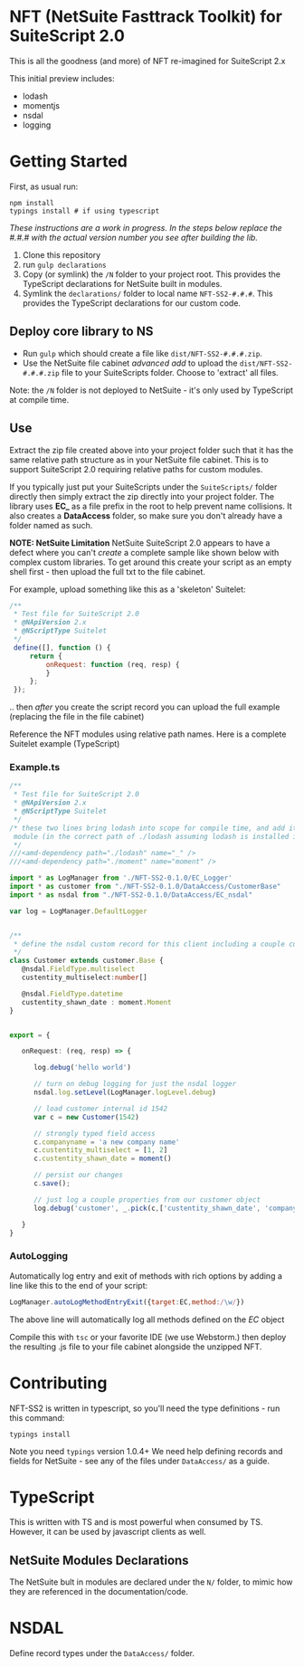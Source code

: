 NFT (NetSuite Fasttrack Toolkit) for SuiteScript 2.0
===============================================
This is all the goodness (and more) of NFT re-imagined for SuiteScript 2.x

This initial preview includes:

* lodash
* momentjs
* nsdal
* logging

# Getting Started
First, as usual run:

    npm install
    typings install # if using typescript


_These instructions are a work in progress. In the steps below replace the #.#.# with the actual version number you
see after building the lib._

1. Clone this repository
2. run `gulp declarations`
3. Copy (or symlink) the `/N` folder to your project root. This provides the TypeScript declarations
for NetSuite built in modules.
4. Symlink the `declarations/` folder to local name `NFT-SS2-#.#.#`. This provides the TypeScript declarations for
our custom code.



## Deploy core library to NS
* Run `gulp` which should create a file like  `dist/NFT-SS2-#.#.#.zip`.
* Use the NetSuite file cabinet _advanced add_ to upload the `dist/NFT-SS2-#.#.#.zip` file to your SuiteScripts folder.
Choose to 'extract' all files.

Note: the `/N` folder is not deployed to NetSuite - it's only used by TypeScript at compile time.


## Use
Extract the zip file created above into your project folder such that it has the same relative path
structure as in your NetSuite file cabinet. This is to support SuiteScript 2.0 requiring relative
paths for custom modules.

If you typically just put your SuiteScripts under the `SuiteScripts/` folder directly then simply extract
the zip directly into your project folder. The library uses **EC_** as a file prefix in the root to help prevent
name collisions. It also creates a **DataAccess** folder, so make sure you don't already have a
folder named as such.


__NOTE: NetSuite Limitation__
NetSuite SuiteScript 2.0 appears to have a defect where you can't _create_ a complete sample like
 shown below with complex custom libraries.  To get around this create your script as an empty shell
 first - then upload the full txt to the file cabinet.

 For example, upload something like this as a 'skeleton' Suitelet:

 ```javascript
 /**
  * Test file for SuiteScript 2.0
  * @NApiVersion 2.x
  * @NScriptType Suitelet
  */
  define([], function () {
      return {
          onRequest: function (req, resp) {
          }
      };
  });

````
.. then _after_ you create the script record you can upload the full example (replacing the file in the file
cabinet)


Reference the NFT modules using relative path names. Here is a complete Suitelet example (TypeScript)

### Example.ts

```typescript
/**
 * Test file for SuiteScript 2.0
 * @NApiVersion 2.x
 * @NScriptType Suitelet
 */
/* these two lines bring lodash into scope for compile time, and add it as a silent dependency of this
 module (in the correct path of ./lodash assuming lodash is installed in the same folder as this script)
 */
///<amd-dependency path="./lodash" name="_" />
///<amd-dependency path="./moment" name="moment" />

import * as LogManager from './NFT-SS2-0.1.0/EC_Logger'
import * as customer from "./NFT-SS2-0.1.0/DataAccess/CustomerBase"
import * as nsdal from "./NFT-SS2-0.1.0/DataAccess/EC_nsdal"

var log = LogManager.DefaultLogger


/**
 * define the nsdal custom record for this client including a couple custom fields
 */
class Customer extends customer.Base {
   @nsdal.FieldType.multiselect
   custentity_multiselect:number[]

   @nsdal.FieldType.datetime
   custentity_shawn_date : moment.Moment
}


export = {

   onRequest: (req, resp) => {

      log.debug('hello world')

      // turn on debug logging for just the nsdal logger
      nsdal.log.setLevel(LogManager.logLevel.debug)

      // load customer internal id 1542
      var c = new Customer(1542)

      // strongly typed field access
      c.companyname = 'a new company name'
      c.custentity_multiselect = [1, 2]
      c.custentity_shawn_date = moment()

      // persist our changes
      c.save();

      // just log a couple properties from our customer object
      log.debug('customer', _.pick(c,['custentity_shawn_date', 'companyname']))

   }
}

```
### AutoLogging
Automatically log entry and exit of methods with rich options by adding a line like this to the end of your script:

```javascript
LogManager.autoLogMethodEntryExit({target:EC,method:/\w/})
```
The above line will automatically log all methods defined on the _EC_ object




Compile this with `tsc` or your favorite IDE (we use Webstorm.) then deploy the resulting
.js file to your file cabinet alongside the unzipped NFT.

# Contributing
NFT-SS2 is written in typescript, so you'll need the type definitions - run this command:

    typings install

Note you need `typings` version 1.0.4+
We need help defining records and fields for NetSuite - see any of the files under `DataAccess/` as a
guide.


# TypeScript
This is written with TS and is most powerful when consumed by TS. However, it can be used by javascript
clients as well.

## NetSuite Modules Declarations
The NetSuite bult in modules are declared under the `N/` folder, to mimic how they
are referenced in the documentation/code.


# NSDAL
Define record types under the `DataAccess/` folder.



